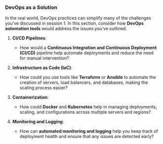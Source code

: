 ### **DevOps as a Solution**  

In the real world, DevOps practices can simplify many of the challenges you've discussed in session 1. In this section, consider how **DevOps automation tools** would address the issues you've outlined.

1. **CI/CD Pipelines**:
    - How would a **Continuous Integration and Continuous Deployment (CI/CD)** pipeline help automate deployments and reduce the need for manual intervention?
   
2. **Infrastructure as Code (IaC)**:
    - How could you use tools like **Terraform** or **Ansible** to automate the creation of servers, load balancers, and databases, making the scaling process easier?

3. **Containerization**:
    - How could **Docker** and **Kubernetes** help in managing deployments, scaling, and configurations across multiple servers and regions?

4. **Monitoring and Logging**:
    - How can **automated monitoring and logging** help you keep track of deployment health and ensure that any issues are detected early?


